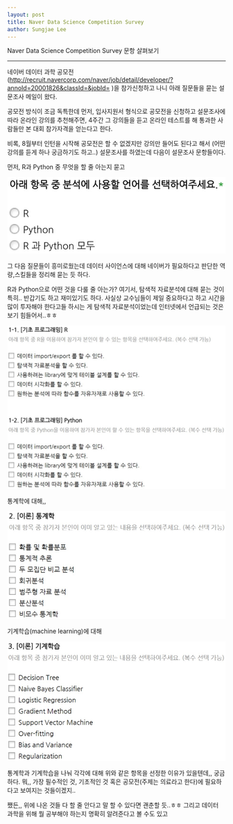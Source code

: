 ```yaml
---
layout: post
title: Naver Data Science Competition Survey
author: Sungjae Lee
---
```


Naver Data Science Competition Survey 문항 살펴보기

-----



네이버 데이터 과학 공모전(http://recruit.navercorp.com/naver/job/detail/developer/?annoId=20001826&classId=&jobId= )을 
참가신청하고 나니 아래 질문들을 묻는 설문조사 메일이 왔다.

공모전 방식이 조금 독특한데
먼저, 입사지원서 형식으로 공모전을 신청하고
설문조사에 따라 온라인 강의를 추천해주면,
4주간 그 강의들을 듣고 온라인 테스트를 해 통과한 사람들만
본 대회 참가자격을 얻는다고 한다.

비록, 8월부터 인턴을 시작해 공모전은 할 수 없겠지만 강의만 들어도 된다고 해서 (어떤 강의를 듣게 하나 궁금하기도 하고..) 설문조사를 하였는데
다음이 설문조사 문항들이다.

먼저, R과 Python 중 무엇을 할 줄 아는지 묻고

![naverbc5](/images/naverbc5.jpg)



그 다음 질문들이 흥미로웠는데 데이터 사이언스에 대해
네이버가 필요하다고 판단한 역량,스킬들을 정리해 묻는 듯 하다.


R과 Python으로 어떤 것을 다룰 줄 아는가?
여기서, 탐색적 자료분석에 대해 묻는 것이 특히.. 반갑기도 하고 재미있기도 하다.
사실상 교수님들이 제일 중요하다고 하고 시간을 많이 투자해야 한다고들 하시는 게
탐색적 자료분석이었는데 인터넷에서 언급되는 것은 보기 힘들어서..ㅎㅎ

![naverbc2](/images/naverbc2.jpg)

통계학에 대해,,

![naverbc3](/images/naverbc3.jpg)

기계학습(machine learning)에 대해

![naverbc4](/images/naverbc4.jpg)

통계학과 기계학습을 나눠
각각에 대해 위와 같은 항목을 선정한 이유가 있을텐데,, 궁금하다.
뭐,, 가장 필수적인 것, 기초적인 것 혹은 공모전(주제는 의료라고 한다)에 필요하다고 보여지는 것들이겠지..

쨌든,, 위에 나온 것들 다 할 줄 안다고 말 할 수 있다면
괜춘할 듯..ㅎㅎ 그리고 데이터 과학을 위해 뭘 공부해야 하는지 명확히 알려준다고 볼 수도 있고
